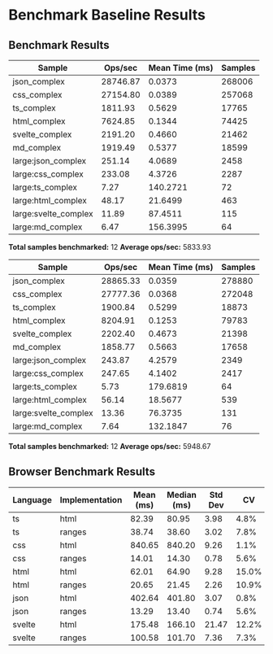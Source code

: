 # Benchmark Baseline Results

## Benchmark Results

| Sample | Ops/sec | Mean Time (ms) | Samples |
|--------|---------|----------------|---------|
| json_complex | 28746.87 | 0.0373 | 268006 |
| css_complex | 27154.80 | 0.0389 | 257068 |
| ts_complex | 1811.93 | 0.5629 | 17765 |
| html_complex | 7624.85 | 0.1344 | 74425 |
| svelte_complex | 2191.20 | 0.4660 | 21462 |
| md_complex | 1919.49 | 0.5377 | 18599 |
| large:json_complex | 251.14 | 4.0689 | 2458 |
| large:css_complex | 233.08 | 4.3726 | 2287 |
| large:ts_complex | 7.27 | 140.2721 | 72 |
| large:html_complex | 48.17 | 21.6499 | 463 |
| large:svelte_complex | 11.89 | 87.4511 | 115 |
| large:md_complex | 6.47 | 156.3995 | 64 |

**Total samples benchmarked:** 12
**Average ops/sec:** 5833.93

| Sample | Ops/sec | Mean Time (ms) | Samples |
|--------|---------|----------------|---------|
| json_complex | 28865.33 | 0.0359 | 278880 |
| css_complex | 27777.36 | 0.0368 | 272048 |
| ts_complex | 1900.84 | 0.5299 | 18873 |
| html_complex | 8204.91 | 0.1253 | 79783 |
| svelte_complex | 2202.40 | 0.4673 | 21398 |
| md_complex | 1858.77 | 0.5663 | 17658 |
| large:json_complex | 243.87 | 4.2579 | 2349 |
| large:css_complex | 247.65 | 4.1402 | 2417 |
| large:ts_complex | 5.73 | 179.6819 | 64 |
| large:html_complex | 56.14 | 18.5677 | 539 |
| large:svelte_complex | 13.36 | 76.3735 | 131 |
| large:md_complex | 7.64 | 132.1847 | 76 |

**Total samples benchmarked:** 12
**Average ops/sec:** 5948.67

## Browser Benchmark Results

| Language | Implementation | Mean (ms) | Median (ms) | Std Dev | CV    | P95 (ms) | Ops/sec | Outliers | Failed | Stability |
| -------- | -------------- | --------- | ----------- | ------- | ----- | -------- | ------- | -------- | ------ | --------- |
| ts       | html           | 82.39     | 80.95       | 3.98    | 4.8%  | 87.60    | 12      | 0/10     | 0      | 100%      |
| ts       | ranges         | 38.74     | 38.60       | 3.02    | 7.8%  | 43.80    | 26      | 0/10     | 0      | 100%      |
| css      | html           | 840.65    | 840.20      | 9.26    | 1.1%  | 854.80   | 1       | 0/10     | 0      | 90%       |
| css      | ranges         | 14.01     | 14.30       | 0.78    | 5.6%  | 14.90    | 71      | 1/10     | 0      | 90%       |
| html     | html           | 62.01     | 64.90       | 9.28    | 15.0% | 71.30    | 16      | 0/10     | 0      | 100%      |
| html     | ranges         | 20.65     | 21.45       | 2.26    | 10.9% | 23.60    | 48      | 0/10     | 0      | 100%      |
| json     | html           | 402.64    | 401.80      | 3.07    | 0.8%  | 407.80   | 2       | 3/10     | 0      | 90%       |
| json     | ranges         | 13.29     | 13.40       | 0.74    | 5.6%  | 14.20    | 75      | 1/10     | 0      | 90%       |
| svelte   | html           | 175.48    | 166.10      | 21.47   | 12.2% | 218.10   | 6       | 0/10     | 0      | 100%      |
| svelte   | ranges         | 100.58    | 101.70      | 7.36    | 7.3%  | 113.70   | 10      | 1/10     | 0      | 100%      |
